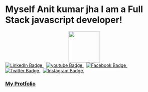 # Myself Anit kumar jha I am a Full Stack javascript developer!


<div id="header" align="center">    
  <img src="https://media.giphy.com/media/M9gbBd9nbDrOTu1Mqx/giphy.gif" width="100"/>
</div>

<div id="badges">
  <a href="https://www.linkedin.com/in/anit-jha-06886280/" target="_blank">
    <img src="https://img.shields.io/badge/LinkedIn-blue?style=for-the-badge&logo=linkedin&logoColor=white" alt="LinkedIn Badge"/>
  </a>&nbsp;
  <a href="https://www.youtube.com/@anitjha4795" target="_blank">
    <img src="https://img.shields.io/badge/YouTube-red?style=for-the-badge&logo=youtube&logoColor=white" alt="youtube Badge"/>
  </a>&nbsp;
 
  
   <a href="https://www.facebook.com/anit.jha.9" target="_blank">
    <img src="https://img.shields.io/badge/Facebook-blue?style=for-the-badge&logo=facebook&logoColor=white" alt="Facebook Badge"/> 
  </a>&nbsp;
  <a href="https://twitter.com/your-twitter-handle" target="_blank" >
    <img src="https://img.shields.io/badge/Twitter-blue?style=for-the-badge&logo=twitter&logoColor=white" alt="Twitter Badge"/>
</a>&nbsp;
   <a href="https://www.instagram.com/anitkumar.jha/" target="_blank">
    <img src="https://img.shields.io/badge/Instagram-red?style=for-the-badge&logo=instagram&logoColor=white" alt="Instagram Badge"/>
  </a>&nbsp;
</div>




 ### [**My  Protfolio**](https://anitjha.netlify.app/)







